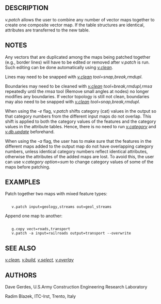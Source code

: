 
## DESCRIPTION

*v.patch* allows the user to combine any number of
vector maps together to create one composite vector
map. If the table structures are identical, attributes are
transferred to the new table.

## NOTES

Any vectors that are duplicated among the maps being
patched together (e.g., border lines) will have to be
edited or removed after *v.patch* is run. Such
editing can be done automatically using
*[v.clean](v.clean.html)*.

Lines may need to be snapped with
*[v.clean](v.clean.html) tool=snap,break,rmdupl*.

Boundaries may need to be cleaned with
*[v.clean](v.clean.html) tool=break,rmdupl,rmsa*
repeatedly until the *rmsa* tool (Remove small angles at nodes)
no longer modifies any boundaries. If vector topology is still not
clean, boundaries may also need to be snapped with
*[v.clean](v.clean.html) tool=snap,break,rmdupl*.

When using the *-e* flag, *v.patch* shifts category (cat)
values in the output so that category numbers from the different input
maps do not overlap. This shift is applied to both the category values
of the features and the category values in the attribute tables. Hence,
there is no need to run *[v.category](v.category.html)*
and *[v.db.update](v.db.update.html)* beforehand.

When using the *-a* flag, the user has to make sure that the
features in the different maps added to the output map do not have
overlapping category numbers, unless identical category numbers
reflect identical attributes, otherwise the attributes of the added
maps are lost. To avoid this, the user can use *v.category
option=sum* to change category values of some of the maps before
patching.

## EXAMPLES

Patch together two maps with mixed feature types:

```

   v.patch input=geology,streams out=geol_streams

```

Append one map to another:

```

   g.copy vect=roads,transport
   v.patch -a input=railroads output=transport --overwrite

```

## SEE ALSO

*[v.clean](v.clean.html),
[v.build](v.build.html),
[v.select](v.select.html),
[v.overlay](v.overlay.html)*

## AUTHORS

Dave Gerdes, U.S.Army Construction Engineering
Research Laboratory

Radim Blazek, ITC-Irst, Trento, Italy
